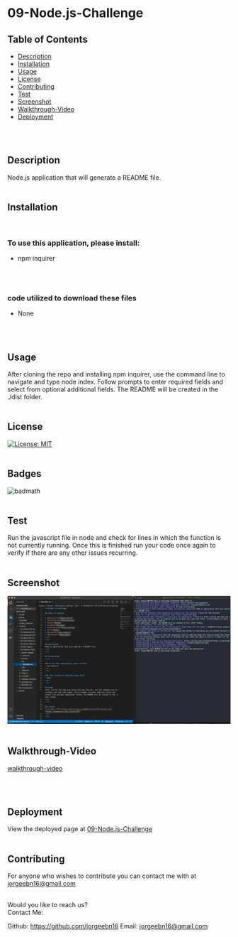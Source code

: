 # 09-Node.js-Challenge

## Table of Contents

* [Description](#Description)
* [Installation](#Installation)
* [Usage](#Usage)
* [License](#License)
* [Contributing](#Contributing)
* [Test](#Test)
* [Screenshot](#screenshot)
* [Walkthrough-Video](#walkthrough-video)
* [Deployment](#deployment)
</br>
</br>

## Description
Node.js application that will generate a README file.
</br>
</br>

## Installation
</br>

### To use this application, please install:
* npm inquirer
</br>
</br>

### code utilized to download these files
* None
</br>
</br>

## Usage
After cloning the repo and installing npm inquirer, use the command line to navigate and type node index. Follow prompts to enter required fields and select from optional additional fields. The README will be created in the ./dist folder.
</br>
</br>

## License 
[![License: MIT](https://img.shields.io/badge/License-MIT-yellow.svg)](https://opensource.org/licenses/MIT)
</br>
</br>

## Badges
![badmath](https://img.shields.io/github/languages/top/nielsenjared/badmath)
</br>
</br>

## Test
Run the javascript file in node and check for lines in which the function is not currently running. Once this is finished run your code once again to verify if there are any other issues recurring. 
</br>
</br>

## Screenshot
![Application Preview](./assets/images/screenshot.png)
</br>
</br>

## Walkthrough-Video
[walkthrough-video](https://drive.google.com/file/d/13E2gmRA4cBjv7X6Jyry96L1-srD2pGHd/view)

</br>
</br>

## Deployment
View the deployed page at [09-Node.js-Challenge](https://github.com/jorgeebn16/9-Node.js-Challenge)
</br>
</br>

## Contributing
For anyone who wishes to contribute you can contact me with at jorgeebn16@gmail.com
</br>
</br>

Would you like to reach us?
</br>
Contact Me:

Github: https://github.com/jorgeebn16
Email: jorgeebn16@gmail.com
